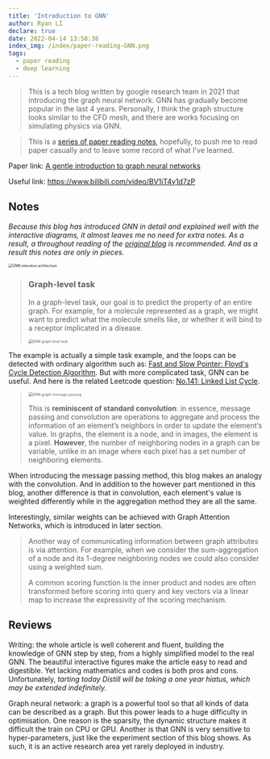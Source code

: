 ```yaml
---
title: 'Introduction to GNN'
author: Ryan LI
declare: true
date: 2022-04-14 13:58:38
index_img: /index/paper-reading-GNN.png
tags:
  - paper reading
  - deep learning
---
```

> This is a tech blog written by google research team in 2021 that introducing the graph neural network. GNN has gradually become popular in the last 4 years. Personally, I think the graph structure looks similar to the CFD mesh, and there are works  focusing on simulating physics via GNN.

> This is a [series of paper reading notes](/2022/04/02/paper-reading-start/), hopefully, to push me to read paper casually and to leave some record of what I've learned.

<!-- more -->

Paper link: [A gentle introduction to graph neural networks](https://staging.distill.pub/2021/gnn-intro/?ref=https://githubhelp.com)

Useful link: https://www.bilibili.com/video/BV1iT4y1d7zP

## Notes

*Because this blog has introduced GNN in detail and explained well with the interactive diagrams, it almost leaves me no need for extra notes. As a result, a throughout reading of the [original blog](https://staging.distill.pub/2021/gnn-intro/?ref=https://githubhelp.com) is recommended. And as a result this notes are only in pieces.*

<img src=" GNN interative archtecture.png" alt="GNN interative archtecture" style="zoom:50%;" />

>### Graph-level task
>
>In a graph-level task, our goal is to predict the property of an entire graph. For example, for a molecule represented as a graph, we might want to predict what the molecule smells like, or whether it will bind to a receptor implicated in a disease.
>
><img src=" GNN graph level task.png" alt="GNN graph level task" style="zoom:50%;" />

The example is actually a simple task example, and the loops can be detected with ordinary algorithm such as: [Fast and Slow Pointer: Floyd's Cycle Detection Algorithm](https://codeburst.io/fast-and-slow-pointer-floyds-cycle-detection-algorithm-9c7a8693f491). But with more complicated task, GNN can be useful. And here is the related Leetcode question: [No.141: Linked List Cycle](https://leetcode.com/problems/linked-list-cycle/description/).



> <img src=" GNN graph message passing.png" alt="GNN graph message passing" style="zoom:50%;" />
>
> This is **reminiscent of standard convolution**: in essence, message passing and convolution are operations to aggregate and process the information of an element’s neighbors in order to update the element’s value. In graphs, the element is a node, and in images, the element is a pixel. **However**, the number of neighboring nodes in a graph can be variable, unlike in an image where each pixel has a set number of neighboring elements.

When introducing the message passing method, this blog makes an analogy with the convolution. And in addition to the however part mentioned in this blog, another difference is that in convolution, each element's value is weighted differently while in the aggregation method they are all the same. 

Interestingly, similar weights can be achieved with Graph Attention Networks, which is introduced in later section.

> Another way of communicating information between graph attributes is via attention. For example, when we consider the sum-aggregation of a node and its 1-degree neighboring nodes we could also consider using a weighted sum.
>
> A common scoring function is the inner product and nodes are often transformed before scoring into query and key vectors via a linear map to increase the expressivity of the scoring mechanism.

## Reviews

Writing: the whole article is well coherent and fluent, building the knowledge of GNN step by step, from a highly simplified model to the real GNN. The beautiful interactive figures make the article easy to read and digestible. Yet lacking mathematics and codes is both pros and cons. Unfortunately, *tarting today Distill will be taking a one year hiatus, which may be extended indefinitely.* 

Graph neural network: a graph is a powerful tool so that all kinds of data can be described as a graph. But this power leads to a huge difficulty in optimisation. One reason is the sparsity, the dynamic structure makes it difficult the train on CPU or GPU. Another is that GNN is very sensitive to hyper-parameters, just like the experiment section of this blog shows. As such, it is an active research area yet rarely deployed in industry.
